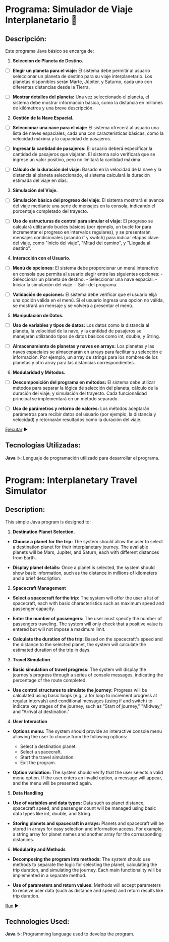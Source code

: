 # Programa: Simulador de Viaje Interplanetario :rocket:

## Descripción:

Este programa Java básico se encarga de:

1. **Selección de Planeta de Destino.**

- [ ] **Elegir un planeta para el viaje:** El sistema debe permitir al usuario
      seleccionar un planeta de destino para su viaje interplanetario. Los planetas
      disponibles serán Marte, Júpiter, y Saturno, cada uno con diferentes
      distancias desde la Tierra.

- [ ] **Mostrar detalles del planeta:** Una vez seleccionado el planeta, el sistema
      debe mostrar información básica, como la distancia en millones de
      kilómetros y una breve descripción.

2. **Gestión de la Nave Espacial.**

- [ ] **Seleccionar una nave para el viaje:** El sistema ofrecerá al usuario una lista
      de naves espaciales, cada una con características básicas, como la velocidad
      máxima y la capacidad de pasajeros.

- [ ] **Ingresar la cantidad de pasajeros:** El usuario deberá especificar la cantidad
      de pasajeros que viajarán. El sistema solo verificará que se ingrese un valor
      positivo, pero no limitará la cantidad máxima.

- [ ] **Cálculo de la duración del viaje:** Basado en la velocidad de la nave y la
      distancia al planeta seleccionado, el sistema calculará la duración estimada
      del viaje en días.

3. **Simulación del Viaje.**

- [ ] **Simulación básica del progreso del viaje:** El sistema mostrará el avance del
      viaje mediante una serie de mensajes en la consola, indicando el porcentaje
      completado del trayecto.

- [ ] **Uso de estructuras de control para simular el viaje:** El progreso se
      calculará utilizando bucles básicos (por ejemplo, un bucle for para
      incrementar el progreso en intervalos regulares), y se presentarán
      mensajes condicionales (usando if y switch) para indicar etapas clave del
      viaje, como "Inicio del viaje", "Mitad del camino", y "Llegada al destino".

4. **Interacción con el Usuario.**

- [ ] **Menú de opciones:** El sistema debe proporcionar un menú interactivo en
      consola que permita al usuario elegir entre las siguientes opciones: - Seleccionar un planeta de destino. - Seleccionar una nave espacial. - Iniciar la simulación del viaje. - Salir del programa.

- [ ] **Validación de opciones:** El sistema debe verificar que el usuario elija una
      opción válida en el menú. Si el usuario ingresa una opción no válida, se
      mostrará un mensaje y se volverá a presentar el menú.

5. **Manipulación de Datos.**

- [ ] **Uso de variables y tipos de datos:** Los datos como la distancia al planeta, la
      velocidad de la nave, y la cantidad de pasajeros se manejarán utilizando
      tipos de datos básicos como int, double, y String.

- [ ] **Almacenamiento de planetas y naves en arrays:** Los planetas y las naves
      espaciales se almacenarán en arrays para facilitar su selección e
      información. Por ejemplo, un array de strings para los nombres de los
      planetas y otro array para las distancias correspondientes.

6. **Modularidad y Métodos.**

- [ ] **Descomposición del programa en métodos:** El sistema debe utilizar
      métodos para separar la lógica de selección del planeta, cálculo de la
      duración del viaje, y simulación del trayecto. Cada funcionalidad principal
      se implementará en un método separado.

- [ ] **Uso de parámetros y retorno de valores:** Los métodos aceptarán
      parámetros para recibir datos del usuario (por ejemplo, la distancia y
      velocidad) y retornarán resultados como la duración del viaje.

[Ejecutar]() :arrow_forward:

## Tecnologías Utilizadas:

**Java** :coffee:: Lenguaje de programación utilizado para desarrollar el programa.

#

# Program: Interplanetary Travel Simulator

## Description:

This simple Java program is designed to:

1. **Destination Planet Selection.**

- **Choose a planet for the trip:** The system should allow the user to select a destination planet for their interplanetary journey. The available planets will be Mars, Jupiter, and Saturn, each with different distances from Earth.

- **Display planet details:** Once a planet is selected, the system should show basic information, such as the distance in millions of kilometers and a brief description.

2. **Spacecraft Management**

- **Select a spacecraft for the trip:** The system will offer the user a list of spacecraft, each with basic characteristics such as maximum speed and passenger capacity.

- **Enter the number of passengers:** The user must specify the number of passengers traveling. The system will only check that a positive value is entered but will not impose a maximum limit.

- **Calculate the duration of the trip:** Based on the spacecraft's speed and the distance to the selected planet, the system will calculate the estimated duration of the trip in days.

3. **Travel Simulation**

- **Basic simulation of travel progress:** The system will display the journey's progress through a series of console messages, indicating the percentage of the route completed.

- **Use control structures to simulate the journey:** Progress will be calculated using basic loops (e.g., a for loop to increment progress at regular intervals) and conditional messages (using if and switch) to indicate key stages of the journey, such as "Start of journey," "Midway," and "Arrival at destination."

4. **User Interaction**

- **Options menu:** The system should provide an interactive console menu allowing the user to choose from the following options:

  - Select a destination planet.
  - Select a spacecraft.
  - Start the travel simulation.
  - Exit the program.

- **Option validation:** The system should verify that the user selects a valid menu option. If the user enters an invalid option, a message will appear, and the menu will be presented again.

5. **Data Handling**

- **Use of variables and data types:** Data such as planet distance, spacecraft speed, and passenger count will be managed using basic data types like int, double, and String.

- **Storing planets and spacecraft in arrays:** Planets and spacecraft will be stored in arrays for easy selection and information access. For example, a string array for planet names and another array for the corresponding distances.

6. **Modularity and Methods**

- **Decomposing the program into methods:** The system should use methods to separate the logic for selecting the planet, calculating the trip duration, and simulating the journey. Each main functionality will be implemented in a separate method.

- **Use of parameters and return values:** Methods will accept parameters to receive user data (such as distance and speed) and return results like trip duration.

[Run]() :arrow_forward:

## Technologies Used:

**Java** :coffee:: Programming language used to develop the program.
